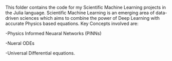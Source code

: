 This folder contains the code for my Scientific Machine Learning projects in the Julia language. Scientific Machine Learning is an emerging area of data-driven sciences which aims to combine the power of Deep Learning with accurate Physics based equations. 
Key Concepts involved are:

-Physics Informed Neuaral Networks (PINNs)

-Nueral ODEs

-Universal Differential equations.
